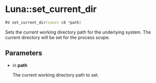 # Luna::set_current_dir

```c++
RV set_current_dir(const c8 *path)
```

Sets the current working directory path for the underlying system. The current directory will be set for the process scope. 



## Parameters
* *in* **path**

    The current working directory path to set. 

